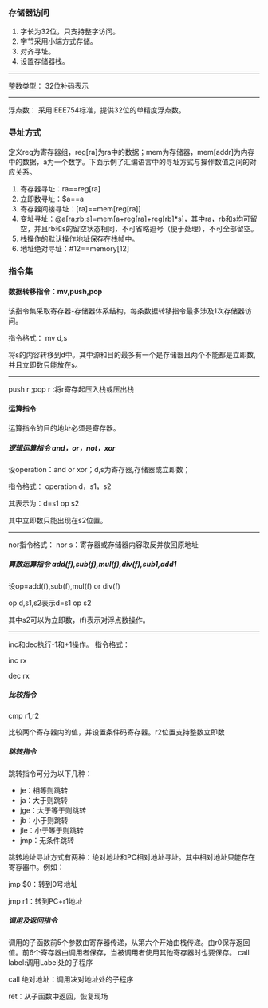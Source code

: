 ### 存储器访问
1. 字长为32位，只支持整字访问。
2. 字节采用小端方式存储。
3. 对齐寻址。
4. 设置存储器栈。
***
整数类型：
32位补码表示

***
浮点数：
采用IEEE754标准，提供32位的单精度浮点数。

### 寻址方式
定义reg为寄存器组，reg[ra]为ra中的数据；mem为存储器，mem[addr]为内存中的数据，a为一个数字。下面示例了汇编语言中的寻址方式与操作数值之间的对应关系。
1. 寄存器寻址：ra==reg[ra]
2. 立即数寻址：$a==a
3. 寄存器间接寻址：[ra]==mem[reg[ra]]
4. 变址寻址：@a[ra;rb;s]=mem[a+reg[ra]+reg[rb]*s]，其中ra，rb和s均可留空，并且rb和s的留空状态相同，不可省略逗号（便于处理），不可全部留空。
5. 栈操作的默认操作地址保存在栈帧中。
6. 地址绝对寻址：#12==memory[12]

### 指令集
#### 数据转移指令：mv,push,pop
该指令集采取寄存器-存储器体系结构，每条数据转移指令最多涉及1次存储器访问。

指令格式：
mv d,s

将s的内容转移到d中。其中源和目的最多有一个是存储器且两个不能都是立即数,并且立即数只能放在s。
***
push r ;pop r :将r寄存起压入栈或压出栈

#### 运算指令
运算指令的目的地址必须是寄存器。
##### 逻辑运算指令 and，or，not，xor
设operation：and or  xor；d,s为寄存器,存储器或立即数；

指令格式：
operation d，s1，s2

其表示为：d=s1 op s2    

其中立即数只能出现在s2位置。

***
nor指令格式：
nor s：寄存器或存储器内容取反并放回原地址
##### 算数运算指令 add(f),sub(f),mul(f),div(f),sub1,add1
设op=add(f),sub(f),mul(f) or div(f)

op d,s1,s2表示d=s1 op s2

其中s2可以为立即数，(f)表示对浮点数操作。

***
inc和dec执行-1和+1操作。
指令格式：

inc rx

dec rx

##### 比较指令
cmp r1,r2

比较两个寄存器内的值，并设置条件码寄存器。r2位置支持整数立即数

##### 跳转指令
跳转指令可分为以下几种：
* je：相等则跳转
* ja：大于则跳转
* jge：大于等于则跳转
* jb：小于则跳转
* jle：小于等于则跳转
* jmp：无条件跳转

跳转地址寻址方式有两种：绝对地址和PC相对地址寻址。其中相对地址只能存在寄存器中。例如：

jmp $0：转到0号地址

jmp r1：转到PC+r1地址

##### 调用及返回指令
调用的子函数前5个参数由寄存器传递，从第六个开始由栈传递。由r0保存返回值。前6个寄存器由调用者保存，当被调用者使用其他寄存器时也要保存。
call label:调用Label处的子程序

call 绝对地址：调用决对地址处的子程序

ret：从子函数中返回，恢复现场